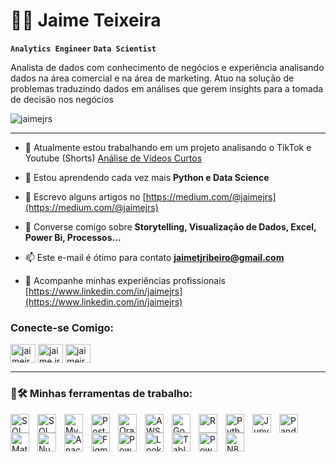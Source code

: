 # 🎲🎯 Jaime Teixeira

**`Analytics Engineer`** **`Data Scientist`**

Analista de dados com conhecimento de negócios e experiência analisando dados na área comercial e na área de marketing. Atuo na solução de problemas traduzindo dados em análises que gerem insights para a tomada de decisão nos negócios

<p align="left"> <img src="https://komarev.com/ghpvc/?username=jaimejrs&label=Profile%20views&color=0e75b6&style=flat" alt="jaimejrs" /> </p>

---

- 🔭 Atualmente estou trabalhando em um projeto analisando o TikTok e Youtube (Shorts) [Análise de Vídeos Curtos](https://github.com/jaimejrs/tiktok-and-youtube-analysis)

- 🌱 Estou aprendendo cada vez mais **Python e Data Science**

- 📝 Escrevo alguns artigos no [https://medium.com/@jaimejrs](https://medium.com/@jaimejrs)

- 💬 Converse comigo sobre **Storytelling, Visualização de Dados, Excel, Power Bi, Processos...**

- 📫 Este e-mail é ótimo para contato **jaimetjribeiro@gmail.com**

- 📄 Acompanhe minhas experiências profissionais [https://www.linkedin.com/in/jaimejrs](https://www.linkedin.com/in/jaimejrs)


<h3 align="left">Conecte-se Comigo:</h3>
<p align="left">
<a href="https://linkedin.com/in/jaimejrs" target="blank"><img align="center" src="https://raw.githubusercontent.com/rahuldkjain/github-profile-readme-generator/master/src/images/icons/Social/linked-in-alt.svg" alt="jaimejrs" height="30" width="40" /></a>
<a href="https://instagram.com/jaime.jrs" target="blank"><img align="center" src="https://raw.githubusercontent.com/rahuldkjain/github-profile-readme-generator/master/src/images/icons/Social/instagram.svg" alt="jaime.jrs" height="30" width="40" /></a>
<a href="https://medium.com/jaimejrs" target="blank"><img align="center" src="https://raw.githubusercontent.com/rahuldkjain/github-profile-readme-generator/master/src/images/icons/Social/medium.svg" alt="jaimejrs" height="30" width="40" /></a>
</p>

---
### 🤖🛠️ Minhas ferramentas de trabalho:

<img align="left" alt="SQL" title="SQL" width="30px" style="padding-right: 10px;" src="https://cdn.jsdelivr.net/gh/devicons/devicon@latest/icons/azuresqldatabase/azuresqldatabase-original.svg" /> <img align="left" alt="SQLServer" title="SQLServer" width="30px" style="padding-right: 10px;" src="https://cdn.jsdelivr.net/gh/devicons/devicon@latest/icons/microsoftsqlserver/microsoftsqlserver-original.svg" /> <img align="left" alt="MySQL" title="MySQL" width="30px" style="padding-right: 10px;" src="https://cdn.jsdelivr.net/gh/devicons/devicon@latest/icons/mysql/mysql-original.svg" /> <img align="left" alt="PostgreSql" title="PostgreSql" width="30px" style="padding-right: 10px;" src="https://cdn.jsdelivr.net/gh/devicons/devicon@latest/icons/postgresql/postgresql-original.svg" /> <img align="left" alt="Oracle" title="Oracle" width="30px" style="padding-right: 10px;" src="https://cdn.jsdelivr.net/gh/devicons/devicon@latest/icons/oracle/oracle-original.svg" /> <img align="left" alt="AWS" title="AWS" width="30px" style="padding-right: 10px;" src="https://cdn.jsdelivr.net/gh/devicons/devicon@latest/icons/amazonwebservices/amazonwebservices-original-wordmark.svg" /> <img align="left" alt="GoogleCloud" title="GoogleCloud" width="30px" style="padding-right: 10px;" src="https://cdn.jsdelivr.net/gh/devicons/devicon@latest/icons/googlecloud/googlecloud-original.svg" /> <img align="left" alt="R" title="R" width="30px" style="padding-right: 10px;" src="https://cdn.jsdelivr.net/gh/devicons/devicon@latest/icons/rstudio/rstudio-original.svg" /> <img align="left" alt="Python" title="Python" width="30px" style="padding-right: 10px;" src="https://img.icons8.com/?size=100&id=Rc0Xn5AtE8kX&format=png&color=000000" /> <img align="left" alt="Jupyter" title="Jupyter" width="30px" style="padding-right: 10px;" src="https://cdn.jsdelivr.net/gh/devicons/devicon@latest/icons/jupyter/jupyter-original.svg" /> <img align="left" alt="Pandas" title="Pandas" width="30px" style="padding-right: 10px;" src="https://img.icons8.com/?size=100&id=xSkewUSqtErH&format=png&color=000000" /> <img align="left" alt="Matplotlib" title="Matplotlib" width="30px" style="padding-right: 10px;" src="https://img.icons8.com/?size=100&id=TkX1totjFmAD&format=png&color=000000" /> <img align="left" alt="NumPy" title="NumPy" width="30px" style="padding-right: 10px;" src="https://img.icons8.com/?size=100&id=aR9CXyMagKIS&format=png&color=000000" /> <img align="left" alt="Anaconda" title="Anaconda" width="30px" style="padding-right: 10px;" src="https://cdn.jsdelivr.net/gh/devicons/devicon@latest/icons/anaconda/anaconda-original.svg" /> <img align="left" alt="Figma" title="Figma" width="30px" style="padding-right: 10px;" src="https://cdn.jsdelivr.net/gh/devicons/devicon@latest/icons/figma/figma-original.svg" /> <img align="left" alt="Power Bi" title="Power Bi" width="30px" style="padding-right: 10px;" src="https://img.icons8.com/?size=100&id=qYfwpsRXEcpc&format=png&color=000000" /> <img align="left" alt="Looker Studio" title="Looker Studio" width="30px" style="padding-right: 10px;" src="https://img.icons8.com/?size=100&id=SruJhzn0nnLl&format=png&color=000000" /> <img align="left" alt="Tableau" title="Tableau" width="30px" style="padding-right: 10px;" src="https://img.icons8.com/?size=100&id=9Kvi1p1F0tUo&format=png&color=000000" /> <img align="left" alt="Power Apps" title="Power Apps" width="30px" style="padding-right: 10px;" src="https://img.icons8.com/?size=100&id=dFQ55kLSmeny&format=png&color=000000" /> <img align="left" alt="N8N" title="N8N" width="30px" style="padding-right: 10px;" src="https://github.com/user-attachments/assets/5bd1e784-9d7e-4e78-afa2-e1807a9d84a4" /> <br/> <br/>
<!--
## Hi there 👋!



**jaimejrs/jaimejrs** is a ✨ _special_ ✨ 


Here are some ideas to get you started:
[Uploading icons8-python.json…]()

- 🔭 I’m currently working on ...
- 🌱 I’m currently learning ...
- 👯 I’m looking to collaborate on ...
- 🤔 I’m looking for help with ...
- 💬 Ask me about ...
- 📫 How to reach me: ...
- 😄 Pronouns: ...
- ⚡ Fun fact: ...
-->
